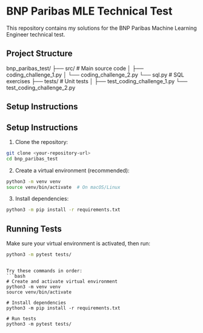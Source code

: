 # BNP Paribas MLE Technical Test

This repository contains my solutions for the BNP Paribas Machine Learning Engineer technical test.

## Project Structure

bnp_paribas_test/
├── src/ # Main source code
│ ├── coding_challenge_1.py
│ └── coding_challenge_2.py
  └── sql.py # SQL exercises
├── tests/ # Unit tests
│ ├── test_coding_challenge_1.py
  └── test_coding_challenge_2.py
  

## Setup Instructions

## Setup Instructions

1. Clone the repository:
```bash
git clone <your-repository-url>
cd bnp_paribas_test
```

2. Create a virtual environment (recommended):
```bash
python3 -m venv venv
source venv/bin/activate  # On macOS/Linux
```

3. Install dependencies:
```bash
python3 -m pip install -r requirements.txt
```

## Running Tests
Make sure your virtual environment is activated, then run:
```bash
python3 -m pytest tests/
```
```

Try these commands in order:
```bash
# Create and activate virtual environment
python3 -m venv venv
source venv/bin/activate

# Install dependencies
python3 -m pip install -r requirements.txt

# Run tests
python3 -m pytest tests/
```